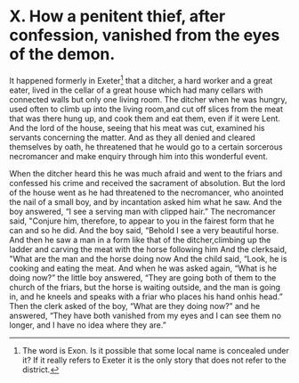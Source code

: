 # X. How a penitent thief, after confession, vanished from the eyes of the demon. 

It happened formerly in Exeter[^1] that a ditcher, a hard worker and a great eater, lived in the cellar of a great house which had many cellars with connected walls but only one living room. The ditcher when he was hungry, used often to climb up into the living room,and cut off slices from the meat that was there hung up, and cook them and eat them, even if it were Lent. And the lord of the house, seeing that his meat was cut, examined his servants concerning the matter. And as they all denied and cleared themselves by oath, he threatened that he would go to a certain sorcerous necromancer and make enquiry through him into this wonderful event. 

When the ditcher heard this he was much afraid and went to the friars and confessed his crime and received the sacrament of absolution. But the lord of the house went as he had threatened to the necromancer, who anointed the nail of a small boy, and by incantation asked him what he saw. And the boy answered, “I see a serving man with clipped hair.” The necromancer said, "Conjure him, therefore, to appear to you in the fairest form that he can and so he did. And the boy said, “Behold I see a very beautiful horse. And then he saw a man in a form like that of the ditcher,climbing up the ladder and carving the meat with the horse following him And the clerksaid, "What are the man and the horse doing now And the child said, “Look, he is cooking and eating the meat. And when he was asked again, “What is he doing now?” the little boy answered, “They are going both of them to the church of the friars, but the horse is waiting outside, and the man is going in, and he kneels and speaks with a friar who places his hand onhis head.” Then the clerk asked of the boy, “What are they doing now?” and he answered, “They have both vanished from my eyes and I can see them no longer, and I have no idea where they are.” 


[^1]: The word is Exon. Is it possible that some local name is concealed under it? If it really refers to Exeter it is the only story that does not refer to the district.